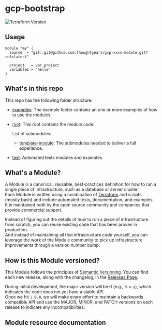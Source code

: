 # gcp-bootstrap

![Terraform Version](https://img.shields.io/badge/tf-%3E%3D1.0.x-blue.svg)

## Usage

```hcl
module "my" {
  source  = "git::git@github.com:thoughtgears/gcp-xxxx-module.git?ref=latest"

  project   = var.project
  variable1 = "hello"
}
```

## What's in this repo

This repo has the following folder structure:

- [examples](https://github.com/thoughtgears/gcp-xxx-modules/examples): The example folder contains an one or more examples of how to use the modules.

- [root](https://github.com/thoughtgears/gcp-xxx-modules/blob/main): This root contains the module code.

  List of submodules:

    - [template-module](https://github.com/thoughtgears/gcp-xxx-modules/blob/main/template-module/README.md): The submodules needed to deliver a full experience.

- [test](https://github.com/thoughtgears/gcp-xxx-modules/blob/main/test): Automated tests modules and examples.

## What's a Module?

A Module is a canonical, reusable, best-practices definition for how to run a single piece of infrastructure, such as a database or server cluster.  
Each Module is written using a combination of [Terraform](https://www.terraform.io/) and scripts (mostly bash) and include automated tests, documentation, and examples.  
It is maintained both by the open source community and companies that provide commercial support.

Instead of figuring out the details of how to run a piece of infrastructure from scratch, you can reuse  existing code that has been proven in production.  
And instead of maintaining all that infrastructure code yourself, you can leverage the work of the Module community to pick up infrastructure improvements through a version number bump.

## How is this Module versioned?

This Module follows the principles of [Semantic Versioning](http://semver.org/). You can find each new release, along with the changelog, in the [Releases Page](https://github.com/thoughtgears/gcp-xxx-modules/releases).

During initial development, the major version will be 0 (e.g., `0.x.y`), which indicates the code does not yet have a stable API.  
Once we hit `1.0.0`, we will make every effort to maintain a backwards compatible API and use the MAJOR, MINOR, and PATCH versions on each release to indicate any incompatibilities.

## Module resource documentation

<!-- BEGIN_TF_DOCS -->
<!-- END_TF_DOCS -->